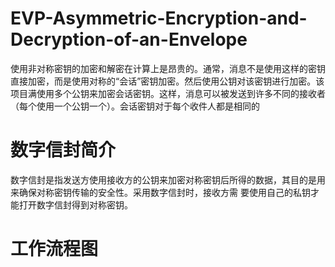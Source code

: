 # EVP-Asymmetric-Encryption-and-Decryption-of-an-Envelope
使用非对称密钥的加密和解密在计算上是昂贵的。通常，消息不是使用这样的密钥直接加密，而是使用对称的“会话”密钥加密。然后使用公钥对该密钥进行加密。该项目满使用多个公钥来加密会话密钥。这样，消息可以被发送到许多不同的接收者（每个使用一个公钥一个）。会话密钥对于每个收件人都是相同的
# 数字信封简介
数字信封是指发送方使用接收方的公钥来加密对称密钥后所得的数据，其目的是用来确保对称密钥传输的安全性。采用数字信封时，接收方需
要使用自己的私钥才能打开数字信封得到对称密钥。
# 工作流程图
